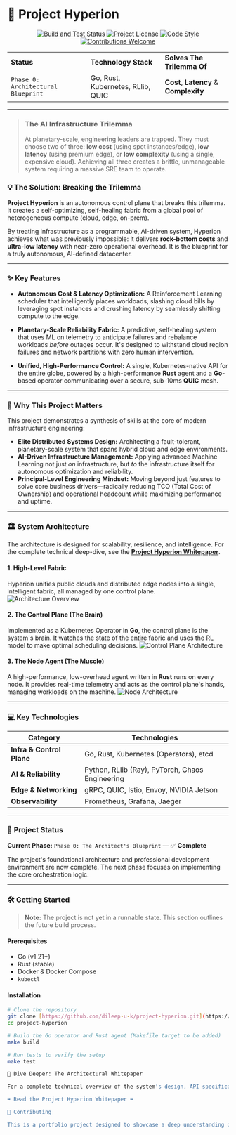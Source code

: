 # 🚀 Project Hyperion

<p align="center">
  <a href="https://github.com/dileep-u-k/project-hyperion/actions/workflows/ci.yml"><img src="https://github.com/dileep-u-k/project-hyperion/actions/workflows/ci.yml/badge.svg" alt="Build and Test Status"></a>
  <a href="https://github.com/dileep-u-k/project-hyperion/blob/main/LICENSE"><img src="https://img.shields.io/badge/license-MIT-blue.svg" alt="Project License"></a>
  <a href="https://img.shields.io/badge/code%20style-standard-brightgreen"><img src="https://img.shields.io/badge/code%20style-standard-brightgreen" alt="Code Style"></a>
  <a href="https://github.com/dileep-u-k/project-hyperion/issues"><img src="https://img.shields.io/badge/contributions-welcome-orange.svg" alt="Contributions Welcome"></a>
</p>

<p align="center">
  <table>
    <tr>
      <td><strong>Status</strong></td>
      <td><strong>Technology Stack</strong></td>
      <td><strong>Solves The Trilemma Of</strong></td>
    </tr>
    <tr>
      <td><code>Phase 0: Architectural Blueprint</code></td>
      <td>Go, Rust, Kubernetes, RLlib, QUIC</td>
      <td><strong>Cost</strong>, <strong>Latency</strong> & <strong>Complexity</strong></td>
    </tr>
  </table>
</p>

---

> ### **The AI Infrastructure Trilemma**
> At planetary-scale, engineering leaders are trapped. They must choose two of three: **low cost** (using spot instances/edge), **low latency** (using premium edge), or **low complexity** (using a single, expensive cloud). Achieving all three creates a brittle, unmanageable system requiring a massive SRE team to operate.

### **💡 The Solution: Breaking the Trilemma**

**Project Hyperion** is an autonomous control plane that breaks this trilemma. It creates a self-optimizing, self-healing fabric from a global pool of heterogeneous compute (cloud, edge, on-prem).

By treating infrastructure as a programmable, AI-driven system, Hyperion achieves what was previously impossible: it delivers **rock-bottom costs** and **ultra-low latency** with near-zero operational overhead. It is the blueprint for a truly autonomous, AI-defined datacenter.

---

### ✨ **Key Features**

* **Autonomous Cost & Latency Optimization:** A Reinforcement Learning scheduler that intelligently places workloads, slashing cloud bills by leveraging spot instances and crushing latency by seamlessly shifting compute to the edge.

* **Planetary-Scale Reliability Fabric:** A predictive, self-healing system that uses ML on telemetry to anticipate failures and rebalance workloads *before* outages occur. It's designed to withstand cloud region failures and network partitions with zero human intervention.

* **Unified, High-Performance Control:** A single, Kubernetes-native API for the entire globe, powered by a high-performance **Rust** agent and a **Go**-based operator communicating over a secure, sub-10ms **QUIC** mesh.

---

### **🧠 Why This Project Matters**

This project demonstrates a synthesis of skills at the core of modern infrastructure engineering:
* **Elite Distributed Systems Design:** Architecting a fault-tolerant, planetary-scale system that spans hybrid cloud and edge environments.
* **AI-Driven Infrastructure Management:** Applying advanced Machine Learning not just *on* infrastructure, but *to* the infrastructure itself for autonomous optimization and reliability.
* **Principal-Level Engineering Mindset:** Moving beyond just features to solve core business drivers—radically reducing TCO (Total Cost of Ownership) and operational headcount while maximizing performance and uptime.

---

### **🏛️ System Architecture**

The architecture is designed for scalability, resilience, and intelligence. For the complete technical deep-dive, see the **[Project Hyperion Whitepaper](./docs/whitepaper.md)**.

#### **1. High-Level Fabric**
Hyperion unifies public clouds and distributed edge nodes into a single, intelligent fabric, all managed by one control plane.
![Architecture Overview](./docs/architecture-overview.svg)

#### **2. The Control Plane (The Brain)**
Implemented as a Kubernetes Operator in **Go**, the control plane is the system's brain. It watches the state of the entire fabric and uses the RL model to make optimal scheduling decisions.
![Control Plane Architecture](./docs/architecture-control-plane.svg)

#### **3. The Node Agent (The Muscle)**
A high-performance, low-overhead agent written in **Rust** runs on every node. It provides real-time telemetry and acts as the control plane's hands, managing workloads on the machine.
![Node Architecture](./docs/architecture-node.svg)

---

### 💻 **Key Technologies**

| Category                  | Technologies                                           |
| ------------------------- | ------------------------------------------------------ |
| **Infra & Control Plane** | Go, Rust, Kubernetes (Operators), etcd                 |
| **AI & Reliability** | Python, RLlib (Ray), PyTorch, Chaos Engineering        |
| **Edge & Networking** | gRPC, QUIC, Istio, Envoy, NVIDIA Jetson                |
| **Observability** | Prometheus, Grafana, Jaeger                            |

---

### 🚦 **Project Status**

**Current Phase:** `Phase 0: The Architect's Blueprint` — ✅ **Complete**

The project's foundational architecture and professional development environment are now complete. The next phase focuses on implementing the core orchestration logic.

---

### **🛠️ Getting Started**

> **Note:** The project is not yet in a runnable state. This section outlines the future build process.

#### **Prerequisites**
* Go (v1.21+)
* Rust (stable)
* Docker & Docker Compose
* `kubectl`

#### **Installation**
```bash
# Clone the repository
git clone [https://github.com/dileep-u-k/project-hyperion.git](https://github.com/dileep-u-k/project-hyperion.git)
cd project-hyperion

# Build the Go operator and Rust agent (Makefile target to be added)
make build

# Run tests to verify the setup
make test

📖 Dive Deeper: The Architectural Whitepaper

For a complete technical overview of the system's design, API specifications, data models, and the project execution plan, please read the full design document:

➡️ Read the Project Hyperion Whitepaper ⬅️

🤝 Contributing

This is a portfolio project designed to showcase a deep understanding of distributed systems and AI infrastructure. All feedback, architectural suggestions, and questions are highly encouraged. Please open an issue to start a discussion.